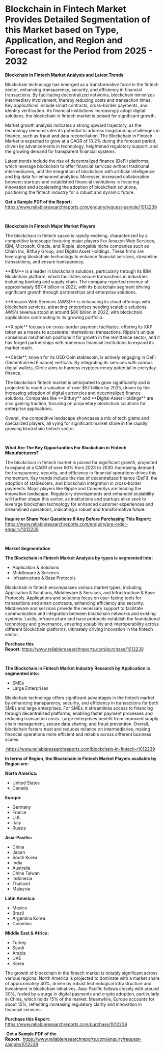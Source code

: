 <p><h1>Blockchain in Fintech Market Provides Detailed Segmentation of this Market based on Type, Application, and Region and Forecast for the Period from 2025 - 2032</h1></p><p><strong>Blockchain in Fintech Market Analysis and Latest Trends</strong></p>
<p><p>Blockchain technology has emerged as a transformative force in the fintech sector, enhancing transparency, security, and efficiency in financial transactions. By facilitating decentralized networks, blockchain minimizes intermediary involvement, thereby reducing costs and transaction times. Key applications include smart contracts, cross-border payments, and identity verification. As financial institutions increasingly adopt digital solutions, the blockchain in fintech market is poised for significant growth.</p><p>Market growth analysis indicates a strong upward trajectory, as the technology demonstrates its potential to address longstanding challenges in finance, such as fraud and data reconciliation. The Blockchain in Fintech Market is expected to grow at a CAGR of 10.2% during the forecast period, driven by advancements in technology, heightened regulatory support, and the growing demand for transparent financial systems.</p><p>Latest trends include the rise of decentralized finance (DeFi) platforms, which leverage blockchain to offer financial services without traditional intermediaries, and the integration of blockchain with artificial intelligence and big data for enhanced analytics. Moreover, increased collaboration between startups and established financial institutions is fostering innovation and accelerating the adoption of blockchain solutions, positioning the fintech industry for a robust and dynamic future.</p></p>
<p><strong>Get a Sample PDF of the Report:&nbsp;</strong> <a href="https://www.reliableresearchreports.com/enquiry/request-sample/1012239?utm_campaign=3169&utm_medium=2&utm_source=Github&utm_content=ia&utm_term=16042025&utm_id=blockchain-in-fintech">https://www.reliableresearchreports.com/enquiry/request-sample/1012239</a></p>
<p>&nbsp;</p>
<p><strong>Blockchain in Fintech Major Market Players</strong></p>
<p><p>The blockchain in fintech space is rapidly evolving, characterized by a competitive landscape featuring major players like Amazon Web Services, IBM, Microsoft, Oracle, and Ripple, alongside niche companies such as Chain Inc, Bitfury Group, and Digital Asset Holdings. These firms are leveraging blockchain technology to enhance financial services, streamline transactions, and ensure transparency.</p><p>**IBM** is a leader in blockchain solutions, particularly through its IBM Blockchain platform, which facilitates secure transactions in industries including banking and supply chain. The company reported revenue of approximately $57.4 billion in 2022, with its blockchain segment driving significant growth through partnerships and enterprise solutions.</p><p>**Amazon Web Services (AWS)** is enhancing its cloud offerings with blockchain services, attracting enterprises needing scalable solutions. AWS's revenue stood at around $80 billion in 2022, with blockchain applications contributing to its growing portfolio.</p><p>**Ripple** focuses on cross-border payment facilitates, offering its XRP token as a means to accelerate international transactions. Ripple's unique consensus mechanism positions it for growth in the remittance sector, and it has forged partnerships with numerous financial institutions to expand its market reach.</p><p>**Circle**, known for its USD Coin stablecoin, is actively engaging in DeFi (Decentralized Finance) verticals. By integrating its services with various digital wallets, Circle aims to harness cryptocurrency potential in everyday finance.</p><p>The blockchain fintech market is anticipated to grow significantly and is projected to reach a valuation of over $57 billion by 2025, driven by the increasing adoption of digital currencies and decentralized finance solutions. Companies like **Bitfury** and **Digital Asset Holdings** are also gaining traction, focusing on proprietary blockchain solutions for enterprise applications.</p><p>Overall, the competitive landscape showcases a mix of tech giants and specialized players, all vying for significant market share in the rapidly growing blockchain fintech sector.</p></p>
<p>&nbsp;</p>
<p><strong>What Are The Key Opportunities For Blockchain in Fintech Manufacturers?</strong></p>
<p><p>The blockchain in fintech market is poised for significant growth, projected to expand at a CAGR of over 60% from 2023 to 2030. Increasing demand for transparency, security, and efficiency in financial operations drives this momentum. Key trends include the rise of decentralized finance (DeFi), the adoption of stablecoins, and blockchain integration in cross-border payments. Major players like Ripple and ConsenSys are leading the innovation landscape. Regulatory developments and enhanced scalability will further shape this sector, as institutions and startups alike seek to leverage blockchain technology for enhanced customer experiences and streamlined operations, indicating a robust and transformative future.</p></p>
<p><strong>Inquire or Share Your Questions If Any Before Purchasing This Report:</strong> <a href="https://www.reliableresearchreports.com/enquiry/pre-order-enquiry/1012239?utm_campaign=3169&utm_medium=2&utm_source=Github&utm_content=ia&utm_term=16042025&utm_id=blockchain-in-fintech">https://www.reliableresearchreports.com/enquiry/pre-order-enquiry/1012239</a></p>
<p>&nbsp;</p>
<p><strong>Market Segmentation</strong></p>
<p><strong>The Blockchain in Fintech Market Analysis by types is segmented into:</strong></p>
<p><ul><li>Application & Solutions</li><li>Middleware & Services</li><li>Infrastructure & Base Protocols</li></ul></p>
<p><p>Blockchain in fintech encompasses various market types, including Application & Solutions, Middleware & Services, and Infrastructure & Base Protocols. Applications and solutions focus on user-facing tools for transactions and smart contracts, enhancing efficiency and security. Middleware and services provide the necessary support to facilitate communication and integration between blockchain networks and existing systems. Lastly, infrastructure and base protocols establish the foundational technology and governance, ensuring scalability and interoperability across different blockchain platforms, ultimately driving innovation in the fintech sector.</p></p>
<p><strong>Purchase this Report:&nbsp;</strong><a href="https://www.reliableresearchreports.com/purchase/1012239?utm_campaign=3169&utm_medium=2&utm_source=Github&utm_content=ia&utm_term=16042025&utm_id=blockchain-in-fintech">https://www.reliableresearchreports.com/purchase/1012239</a></p>
<p>&nbsp;</p>
<p><strong>The Blockchain in Fintech Market Industry Research by Application is segmented into:</strong></p>
<p><ul><li>SMEs</li><li>Large Enterprises</li></ul></p>
<p><p>Blockchain technology offers significant advantages in the fintech market by enhancing transparency, security, and efficiency in transactions for both SMEs and large enterprises. For SMEs, it streamlines access to financing through decentralized platforms, enabling faster payment processes and reducing transaction costs. Large enterprises benefit from improved supply chain management, secure data sharing, and fraud prevention. Overall, blockchain fosters trust and reduces reliance on intermediaries, making financial operations more efficient and reliable across different business scales.</p></p>
<p><a href="https://www.reliableresearchreports.com/blockchain-in-fintech-r1012239?utm_campaign=3169&utm_medium=2&utm_source=Github&utm_content=ia&utm_term=16042025&utm_id=blockchain-in-fintech">&nbsp;https://www.reliableresearchreports.com/blockchain-in-fintech-r1012239</a></p>
<p><strong>In terms of Region, the Blockchain in Fintech Market Players available by Region are:</strong></p>
<p>
    <p> <strong> North America: </strong>
        <ul>
            <li>United States</li>
            <li>Canada</li>
        </ul>
        </p> 
    <p> <strong> Europe: </strong>
        <ul>
            <li>Germany</li>
            <li>France</li>
            <li>U.K.</li>
            <li>Italy</li>
            <li>Russia</li>
        </ul>
        </p> 
    <p> <strong> Asia-Pacific: </strong>
        <ul>
            <li>China</li>
            <li>Japan</li>
            <li>South Korea</li>
            <li>India</li>
            <li>Australia</li>
            <li>China Taiwan</li>
            <li>Indonesia</li>
            <li>Thailand</li>
            <li>Malaysia</li>
        </ul>
        </p> 
    <p> <strong> Latin America: </strong>
        <ul>
            <li>Mexico</li>
            <li>Brazil</li>
            <li>Argentina Korea</li>
            <li>Colombia</li>
        </ul>
        </p> 
    <p> <strong> Middle East & Africa: </strong>
        <ul>
            <li>Turkey</li>
            <li>Saudi</li>
            <li>Arabia</li>
            <li>UAE</li>
            <li>Korea</li>
        </ul>
    </p>
    </p>
<p><p>The growth of blockchain in the fintech market is notably significant across various regions. North America is projected to dominate with a market share of approximately 40%, driven by robust technological infrastructure and investment in blockchain initiatives. Asia-Pacific follows closely with around 30%, fueled by a surge in digital payments and crypto adoption, particularly in China, which holds 15% of the market. Meanwhile, Europe accounts for about 15%, reflecting increasing regulatory clarity and innovation in financial services.</p></p>
<p><strong>Purchase this Report: </strong><a href="https://www.reliableresearchreports.com/purchase/1012239?utm_campaign=3169&utm_medium=2&utm_source=Github&utm_content=ia&utm_term=16042025&utm_id=blockchain-in-fintech">https://www.reliableresearchreports.com/purchase/1012239</a></p>
<p>&nbsp;<strong>Get a Sample PDF of the Report:&nbsp;&nbsp;</strong><a href="https://www.reliableresearchreports.com/enquiry/request-sample/1012239?utm_campaign=3169&utm_medium=2&utm_source=Github&utm_content=ia&utm_term=16042025&utm_id=blockchain-in-fintech">https://www.reliableresearchreports.com/enquiry/request-sample/1012239</a></p>
<p><strong></strong></p>
<p><p></p><p></p><p></p></p>